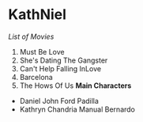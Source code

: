 # KathNiel
*List of Movies*
1. Must Be Love
2. She's Dating The Gangster
3. Can't Help Falling InLove
4. Barcelona
5. The Hows Of Us
**Main Characters**
- Daniel John Ford Padilla
- Kathryn Chandria Manual Bernardo
